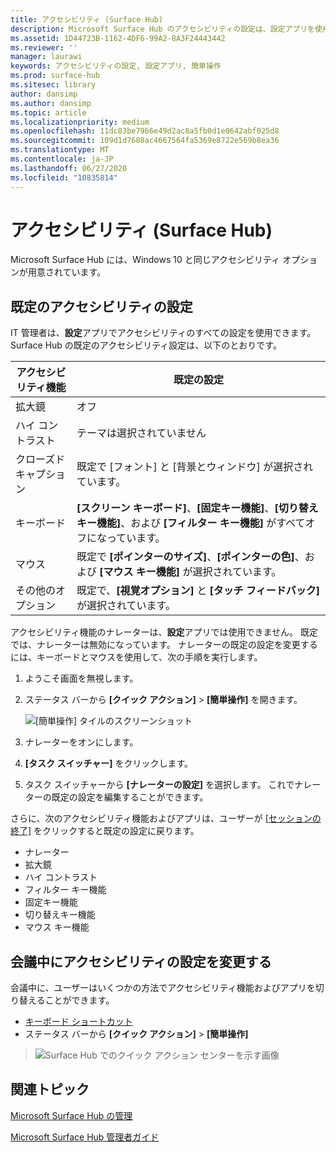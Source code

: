 ```yaml
---
title: アクセシビリティ (Surface Hub)
description: Microsoft Surface Hub のアクセシビリティの設定は、設定アプリを使用して変更できます。 アクセシビリティの設定は、[簡単操作] で確認できます。 Surface Hub には、Windows 10 と同じアクセシビリティ オプションが用意されています。
ms.assetid: 1D44723B-1162-4DF6-99A2-8A3F24443442
ms.reviewer: ''
manager: laurawi
keywords: アクセシビリティの設定, 設定アプリ, 簡単操作
ms.prod: surface-hub
ms.sitesec: library
author: dansimp
ms.author: dansimp
ms.topic: article
ms.localizationpriority: medium
ms.openlocfilehash: 11dc83be7966e49d2ac8a5fb0d1e0642abf025d8
ms.sourcegitcommit: 109d1d7608ac4667564fa5369e8722e569b8ea36
ms.translationtype: MT
ms.contentlocale: ja-JP
ms.lasthandoff: 06/27/2020
ms.locfileid: "10835814"
---
```

# アクセシビリティ (Surface Hub)

Microsoft Surface Hub には、Windows 10 と同じアクセシビリティ オプションが用意されています。


##  <a name="default-accessibility-settings"></a>既定のアクセシビリティの設定

IT 管理者は、**設定**アプリでアクセシビリティのすべての設定を使用できます。 Surface Hub の既定のアクセシビリティ設定は、以下のとおりです。

| アクセシビリティ機能 | 既定の設定  |
| --------------------- | ----------------- |
| 拡大鏡             | オフ               |
| ハイ コントラスト         | テーマは選択されていません |
| クローズド キャプション       | 既定で [フォント] と [背景とウィンドウ] が選択されています。 |
| キーボード              | **[スクリーン キーボード]**、**[固定キー機能]**、**[切り替えキー機能]**、および **[フィルター キー機能]** がすべてオフになっています。 |
| マウス                 | 既定で **[ポインターのサイズ]**、**[ポインターの色]**、および **[マウス キー機能]** が選択されています。 |
| その他のオプション         | 既定で、**[視覚オプション]** と **[タッチ フィードバック]** が選択されています。 |

アクセシビリティ機能のナレーターは、**設定**アプリでは使用できません。 既定では、ナレーターは無効になっています。 ナレーターの既定の設定を変更するには、キーボードとマウスを使用して、次の手順を実行します。

1. ようこそ画面を無視します。
2. ステータス バーから **[クイック アクション]** > **[簡単操作]** を開きます。

    ![[簡単操作] タイルのスクリーンショット](images/ease-of-access.png)
    
3. ナレーターをオンにします。
4. **[タスク スイッチャー]** をクリックします。
5. タスク スイッチャーから **[ナレーターの設定]** を選択します。 これでナレーターの既定の設定を編集することができます。

さらに、次のアクセシビリティ機能およびアプリは、ユーザーが [[セッションの終了]](finishing-your-surface-hub-meeting.md) をクリックすると既定の設定に戻ります。
- ナレーター
- 拡大鏡
- ハイ コントラスト
- フィルター キー機能
- 固定キー機能
- 切り替えキー機能
- マウス キー機能


##  <a name="change-accessibility-settings-during-a-meeting"></a>会議中にアクセシビリティの設定を変更する

会議中に、ユーザーはいくつかの方法でアクセシビリティ機能およびアプリを切り替えることができます。
- [キーボード ショートカット](https://support.microsoft.com/help/13813/windows-10-microsoft-surface-hub-keyboard-shortcuts)
- ステータス バーから **[クイック アクション]** > **[簡単操作]**

> ![Surface Hub でのクイック アクション センターを示す画像](images/sh-quick-action.png)


##  <a name="related-topics"></a>関連トピック

[Microsoft Surface Hub の管理](manage-surface-hub.md)

[Microsoft Surface Hub 管理者ガイド](surface-hub-administrators-guide.md)
